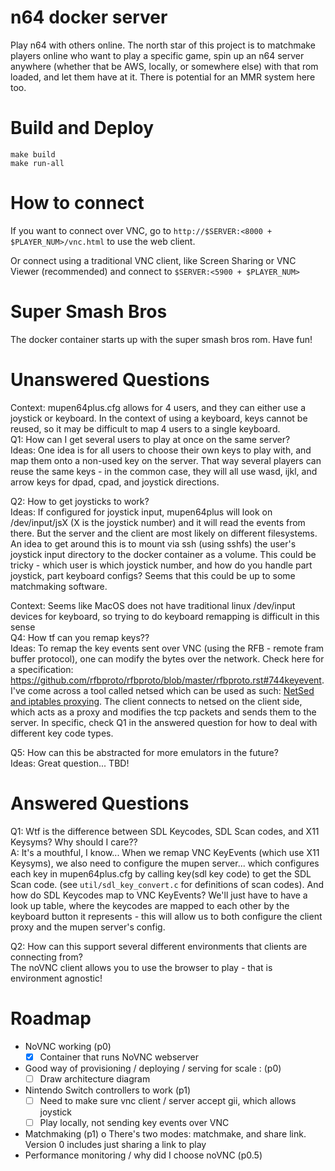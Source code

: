 # n64 docker server

Play n64 with others online. The north star of this project is to matchmake players online who want to play a specific game,
spin up an n64 server anywhere (whether that be AWS, locally, or somewhere else) with that rom loaded,
and let them have at it. There is potential for an MMR system here too.

# Build and Deploy
```
make build
make run-all
```

# How to connect

If you want to connect over VNC, go to `http://$SERVER:<8000 + $PLAYER_NUM>/vnc.html` to use the web client.

Or connect using a traditional VNC client, like Screen Sharing or VNC Viewer (recommended) and connect to `$SERVER:<5900 + $PLAYER_NUM>`

# Super Smash Bros

The docker container starts up with the super smash bros rom. Have fun!

# Unanswered Questions

Context: mupen64plus.cfg allows for 4 users, and they can either use a joystick or keyboard. In the context
of using a keyboard, keys cannot be reused, so it may be difficult to map 4 users to a single keyboard.<br>
Q1: How can I get several users to play at once on the same server?<br>
Ideas:
One idea is for all users to choose their own keys to play with, and map them onto a non-used key on the
server. That way several players can reuse the same keys - in the common case, they will all use wasd, ijkl, and
arrow keys for dpad, cpad, and joystick directions.

Q2: How to get joysticks to work?<br>
Ideas:
If configured for joystick input, mupen64plus will look on /dev/input/jsX (X is the joystick number) and
it will read the events from there. But the server and the client are most likely on different filesystems. An idea to
get around this is to mount via ssh (using sshfs) the user's joystick input directory to the docker container as a volume.
This could be tricky - which user is which joystick number, and how do you handle part joystick, part keyboard configs?
Seems that this could be up to some matchmaking software.


Context: Seems like MacOS does not have traditional linux /dev/input devices for keyboard, so trying to do keyboard remapping is difficult in this sense<br>
Q4: How tf can you remap keys??<br>
Ideas: To remap the key events sent over VNC (using the RFB - remote fram buffer protocol), one can modify the bytes over the network. Check here for a specification: <https://github.com/rfbproto/rfbproto/blob/master/rfbproto.rst#744keyevent>. I've come across a tool called netsed which can be used as such: [NetSed and iptables proxying](https://serverfault.com/a/321671). The client connects to netsed on the client side, which acts as a proxy and modifies the tcp packets and sends them to the server. In specific, check Q1 in the answered question for how to deal with different key code types.<br>

Q5: How can this be abstracted for more emulators in the future?<br>
Ideas: Great question... TBD!

# Answered Questions
Q1: Wtf is the difference between SDL Keycodes, SDL Scan codes, and X11 Keysyms? Why should I care??<br>
A: It's a mouthful, I know... When we remap VNC KeyEvents (which use X11 Keysyms),
we also need to configure the mupen server... which configures each key in mupen64plus.cfg by calling
key(sdl key code)  to get the SDL Scan code. (see `util/sdl_key_convert.c` for definitions of scan codes).
And how do SDL Keycodes map to VNC KeyEvents? We'll just have to have a look up table, where the keycodes are
mapped to each other by the keyboard button it represents - this will allow us to both configure the client proxy and the mupen server's config. <br>

Q2: How can this support several different environments that clients are connecting from?<br>
The noVNC client allows you to use the browser to play - that is environment agnostic!

# Roadmap
- NoVNC working (p0)
  - [x] Container that runs NoVNC webserver
- Good way of provisioning / deploying / serving for scale : (p0)
  - [ ] Draw architecture diagram
- Nintendo Switch controllers to work (p1)
  - [ ] Need to make sure vnc client / server accept gii, which allows joystick
  - [ ] Play locally, not sending key events over VNC
- Matchmaking (p1)
  o There's two modes: matchmake, and share link. Version 0 includes just sharing a link to play
- Performance monitoring / why did I choose noVNC (p0.5)
